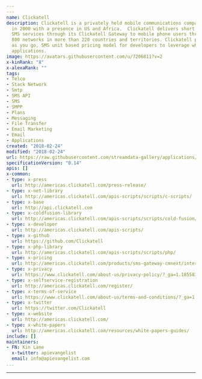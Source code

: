 ```yaml
---
---
name: Clickatell
description: Clickatell is a privately held mobile communications company founded
  in 2000 with a presence in US and Africa.  Clickatell delivers short message service
  SMS services through its Clickatell Gateway to mobile phone users through more than
  800 networks in more than 220 countries and territories. Clickatell provides a pay
  as you go, SMS unit based pricing model for developers to leverage when building
  applications.
image: https://avatars.githubusercontent.com/u/7206811?v=2
x-kinRank: "8"
x-alexaRank: ""
tags:
- Telco
- Stack Network
- Smtp
- SMS API
- SMS
- SMPP
- Plans
- Messaging
- File Transfer
- Email Marketing
- Email
- Applications
created: "2018-02-24"
modified: "2018-02-24"
url: https://raw.githubusercontent.com/streamdata-gallery/applications/master/_listings/clickatell/apis.yaml
specificationVersion: "0.14"
apis: []
x-common:
- type: x-press
  url: http://americas.clickatell.com/press-release/
- type: x-net-library
  url: http://americas.clickatell.com/apis-scripts/scripts/c-scripts/
- type: x-base
  url: http://api.clickatell.com
- type: x-coldfusion-library
  url: http://americas.clickatell.com/apis-scripts/scripts/cold-fusion/
- type: x-developer
  url: http://americas.clickatell.com/apis-scripts/
- type: x-github
  url: https://github.com/Clickatell
- type: x-php-library
  url: http://americas.clickatell.com/apis-scripts/scripts/php/
- type: x-pricing
  url: http://americas.clickatell.com/products/sms-gateway-cmnext/international-text-pricing/
- type: x-privacy
  url: https://www.clickatell.com/about-us/privacy-policy/?_ga=1.185583465.1120142809.1413957851
- type: x-selfservice-registration
  url: http://americas.clickatell.com/register/
- type: x-terms-of-service
  url: https://www.clickatell.com/about-us/terms-and-conditions/?_ga=1.205319120.1120142809.1413957851
- type: x-twitter
  url: https://twitter.com/Clickatell
- type: x-website
  url: http://americas.clickatell.com/
- type: x-white-papers
  url: http://americas.clickatell.com/resources/white-papers-guides/
include: []
maintainers:
- FN: Kin Lane
  x-twitter: apievangelist
  email: info@apievangelist.com
...
```


---